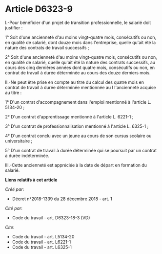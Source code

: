 # Article D6323-9

I.-Pour bénéficier d'un projet de transition professionnelle, le salarié doit justifier : 

1° Soit d'une ancienneté d'au moins vingt-quatre mois, consécutifs ou non, en qualité de salarié, dont douze mois dans
l'entreprise, quelle qu'ait été la nature des contrats de travail successifs ; 

2° Soit d'une ancienneté d'au moins vingt-quatre mois, consécutifs ou non, en qualité de salarié, quelle qu'ait été la nature
des contrats successifs, au cours des cinq dernières années dont quatre mois, consécutifs ou non, en contrat de travail à
durée déterminée au cours des douze derniers mois. 

II.-Ne peut être prise en compte au titre du calcul des quatre mois en contrat de travail à durée déterminée mentionnée au I
l'ancienneté acquise au titre : 

1° D'un contrat d'accompagnement dans l'emploi mentionné à l'article L. 5134-20 ; 

2° D'un contrat d'apprentissage mentionné à l'article L. 6221-1 ; 

3° D'un contrat de professionnalisation mentionné à l'article L. 6325-1 ; 

4° D'un contrat conclu avec un jeune au cours de son cursus scolaire ou universitaire ; 

5° D'un contrat de travail à durée déterminée qui se poursuit par un contrat à durée indéterminée. 

III.-Cette ancienneté est appréciée à la date de départ en formation du salarié.

**Liens relatifs à cet article**

_Créé par_:

  - Décret n°2018-1339 du 28 décembre 2018 - art. 1

_Cité par_:

  - Code du travail - art. D6323-18-3 (VD)

_Cite_:

  - Code du travail - art. L5134-20
  - Code du travail - art. L6221-1
  - Code du travail - art. L6325-1
